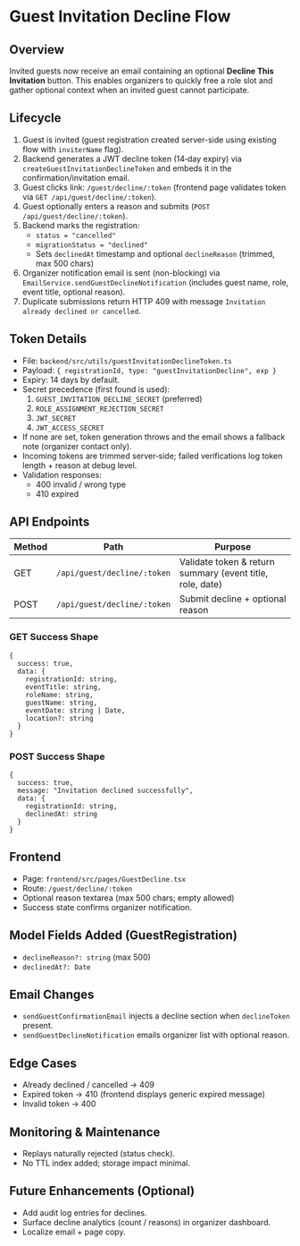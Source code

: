 # Guest Invitation Decline Flow

## Overview

Invited guests now receive an email containing an optional **Decline This Invitation** button. This enables organizers to quickly free a role slot and gather optional context when an invited guest cannot participate.

## Lifecycle

1. Guest is invited (guest registration created server-side using existing flow with `inviterName` flag).
2. Backend generates a JWT decline token (14‑day expiry) via `createGuestInvitationDeclineToken` and embeds it in the confirmation/invitation email.
3. Guest clicks link: `/guest/decline/:token` (frontend page validates token via `GET /api/guest/decline/:token`).
4. Guest optionally enters a reason and submits (`POST /api/guest/decline/:token`).
5. Backend marks the registration:
   - `status = "cancelled"`
   - `migrationStatus = "declined"`
   - Sets `declinedAt` timestamp and optional `declineReason` (trimmed, max 500 chars)
6. Organizer notification email is sent (non-blocking) via `EmailService.sendGuestDeclineNotification` (includes guest name, role, event title, optional reason).
7. Duplicate submissions return HTTP 409 with message `Invitation already declined or cancelled`.

## Token Details

- File: `backend/src/utils/guestInvitationDeclineToken.ts`
- Payload: `{ registrationId, type: "guestInvitationDecline", exp }`
- Expiry: 14 days by default.
- Secret precedence (first found is used):
  1. `GUEST_INVITATION_DECLINE_SECRET` (preferred)
  2. `ROLE_ASSIGNMENT_REJECTION_SECRET`
  3. `JWT_SECRET`
  4. `JWT_ACCESS_SECRET`
- If none are set, token generation throws and the email shows a fallback note (organizer contact only).
- Incoming tokens are trimmed server‑side; failed verifications log token length + reason at debug level.
- Validation responses:
  - 400 invalid / wrong type
  - 410 expired

## API Endpoints

| Method | Path                        | Purpose                                                   |
| ------ | --------------------------- | --------------------------------------------------------- |
| GET    | `/api/guest/decline/:token` | Validate token & return summary (event title, role, date) |
| POST   | `/api/guest/decline/:token` | Submit decline + optional reason                          |

### GET Success Shape

```
{
  success: true,
  data: {
    registrationId: string,
    eventTitle: string,
    roleName: string,
    guestName: string,
    eventDate: string | Date,
    location?: string
  }
}
```

### POST Success Shape

```
{
  success: true,
  message: "Invitation declined successfully",
  data: {
    registrationId: string,
    declinedAt: string
  }
}
```

## Frontend

- Page: `frontend/src/pages/GuestDecline.tsx`
- Route: `/guest/decline/:token`
- Optional reason textarea (max 500 chars; empty allowed)
- Success state confirms organizer notification.

## Model Fields Added (GuestRegistration)

- `declineReason?: string` (max 500)
- `declinedAt?: Date`

## Email Changes

- `sendGuestConfirmationEmail` injects a decline section when `declineToken` present.
- `sendGuestDeclineNotification` emails organizer list with optional reason.

## Edge Cases

- Already declined / cancelled -> 409
- Expired token -> 410 (frontend displays generic expired message)
- Invalid token -> 400

## Monitoring & Maintenance

- Replays naturally rejected (status check).
- No TTL index added; storage impact minimal.

## Future Enhancements (Optional)

- Add audit log entries for declines.
- Surface decline analytics (count / reasons) in organizer dashboard.
- Localize email + page copy.
